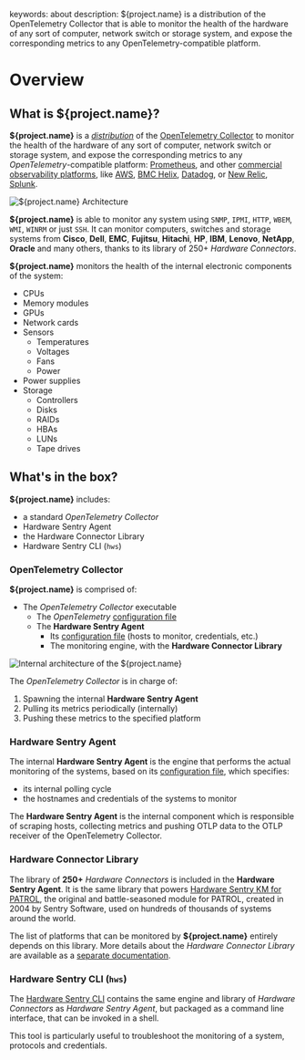 keywords: about
description: ${project.name} is a distribution of the OpenTelemetry Collector that is able to monitor the health of the hardware of any sort of computer, network switch or storage system, and expose the corresponding metrics to any OpenTelemetry-compatible platform.

# Overview

<!-- MACRO{toc|fromDepth=1|toDepth=2|id=toc} -->

## What is **${project.name}**?

**${project.name}** is a *[distribution](https://opentelemetry.io/docs/concepts/distributions/)* of the [OpenTelemetry Collector](https://opentelemetry.io/docs/collector/) to monitor the health of the hardware of any sort of computer, network switch or storage system, and expose the corresponding metrics to any *OpenTelemetry*-compatible platform: [Prometheus](https://prometheus.io/), and other [commercial observability platforms](https://opentelemetry.io/vendors/), like [AWS](https://aws-otel.github.io/), [BMC Helix](https://www.bmc.com/it-solutions/bmc-helix-operations-management.html), [Datadog](https://docs.datadoghq.com/tracing/setup_overview/open_standards/), or [New Relic](https://newrelic.com/solutions/opentelemetry), [Splunk](https://www.splunk.com/en_us/blog/conf-splunklive/announcing-native-opentelemetry-support-in-splunk-apm.html).

![**${project.name}** Architecture](./images/otel-architecture.png)

**${project.name}** is able to monitor any system using `SNMP`, `IPMI`, `HTTP`, `WBEM`, `WMI`, `WINRM` or just `SSH`. It can monitor computers, switches and storage systems from **Cisco**, **Dell**, **EMC**, **Fujitsu**, **Hitachi**, **HP**, **IBM**, **Lenovo**, **NetApp**, **Oracle** and many others, thanks to its library of 250+ *Hardware Connectors*.

**${project.name}** monitors the health of the internal electronic components of the system:

* CPUs
* Memory modules
* GPUs
* Network cards
* Sensors
    * Temperatures
    * Voltages
    * Fans
    * Power
* Power supplies
* Storage
    * Controllers
    * Disks
    * RAIDs
    * HBAs
    * LUNs
    * Tape drives

## What's in the box?

**${project.name}** includes:

* a standard *OpenTelemetry Collector*
* Hardware Sentry Agent
* the Hardware Connector Library
* Hardware Sentry CLI (`hws`)

### OpenTelemetry Collector

**${project.name}** is comprised of:

* The *OpenTelemetry Collector* executable
  * The *OpenTelemetry* [configuration file](configuration/configure-otel.md)
  * The **Hardware Sentry Agent**
    * Its [configuration file](configuration/configure-agent.md) (hosts to monitor, credentials, etc.)
    * The monitoring engine, with the **Hardware Connector Library**

![Internal architecture of the ${project.name}](images/hws-internal-architecture.png)

The *OpenTelemetry Collector* is in charge of:

1. Spawning the internal **Hardware Sentry Agent**
2. Pulling its metrics periodically (internally)
3. Pushing these metrics to the specified platform

### Hardware Sentry Agent

The internal **Hardware Sentry Agent** is the engine that performs the actual monitoring of the systems, based on its [configuration file](configuration/configure-agent.md), which specifies:

* its internal polling cycle
* the hostnames and credentials of the systems to monitor

The **Hardware Sentry Agent** is the internal component which is responsible of scraping hosts, collecting metrics and pushing OTLP data to the OTLP receiver of the OpenTelemetry Collector.

### Hardware Connector Library

The library of **250+** *Hardware Connectors* is included in the **Hardware Sentry Agent**. It is the same library that powers [Hardware Sentry KM for PATROL](https://www.sentrysoftware.com/products/km-hardware-sentry.html), the original and battle-seasoned module for PATROL, created in 2004 by Sentry Software, used on hundreds of thousands of systems around the world.

The list of platforms that can be monitored by **${project.name}** entirely depends on this library. More details about the *Hardware Connector Library* are available as a [separate documentation](https://www.sentrysoftware.com/docs/hardware-connectors/latest/index.html).

### Hardware Sentry CLI (`hws`)

The [Hardware Sentry CLI](troubleshooting/cli.md) contains the same engine and library of *Hardware Connectors* as *Hardware Sentry Agent*, but packaged as a command line interface, that can be invoked in a shell.

This tool is particularly useful to troubleshoot the monitoring of a system, protocols and credentials.

